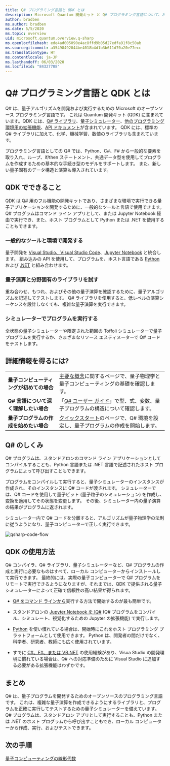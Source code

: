 ```yaml
---
title: Q# プログラミング言語と QDK とは
description: Microsoft Quantum 開発キット と Q# プログラミング言語について、および量子プログラムの作成方法について説明します。
author: bradben
ms.author: bradben
ms.date: 5/5/2020
ms.topic: overview
uid: microsoft.quantum.overview.q-sharp
ms.openlocfilehash: ede4ad005090e4ac8ffd9b05d27edfa91f8c50ab
ms.sourcegitcommit: a35498492044be4018b4d1b3b611d70a20e77ecc
ms.translationtype: HT
ms.contentlocale: ja-JP
ms.lasthandoff: 06/03/2020
ms.locfileid: "84327708"
---
```

# <a name="what-are-the-q-programming-language-and-qdk"></a>Q# プログラミング言語と QDK とは

Q# は、量子アルゴリズムを開発および実行するための Microsoft のオープンソース プログラミング言語です。 これは Quantum 開発キット (QDK) に含まれています。QDK には、[Q# ライブラリ](xref:microsoft.quantum.libraries)、[量子シミュレーター](xref:microsoft.quantum.machines)、[他のプログラミング環境用の拡張機能](xref:microsoft.quantum.install)、[API ドキュメント](xref:microsoft.quantum.standardlibsintro)が含まれています。 QDK には、標準の Q# ライブラリに加えて、化学、機械学習、数値のライブラリも含まれています。

プログラミング言語としての Q# では、Python、C#、F# から一般的な要素を取り入れ、ループ、if/then ステートメント、共通データ型を使用してプログラムを作成するための基本的な手続き型のモデルをサポートします。 また、新しい量子固有のデータ構造と演算も導入されています。

## <a name="what-can-i-do-with-the-qdk"></a>QDK でできること

QDK は Q# 用のフル機能の開発キットであり、さまざまな環境で実行できる量子アプリケーションを開発するために、一般的なツールと言語で使用できます。 Q# プログラムはコマンド ライン アプリとして、または Jupyter Notebook 経由で実行でき、また、ホスト プログラムとして Python または .NET を使用することもできます。

### <a name="develop-in-common-tools-and-environments"></a>一般的なツールと環境で開発する

量子開発を [Visual Studio、Visual Studio Code](xref:microsoft.quantum.install.standalone)、[Jupyter Notebook](xref:microsoft.quantum.install.jupyter) と統合します。 組み込みの API を使用して、プログラムを、ホスト言語である [Python](xref:microsoft.quantum.install.python) および [.NET](xref:microsoft.quantum.install.cs) と組み合わせます。

### <a name="try-quantum-operations-and-domain-specific-libraries"></a>量子演算と分野固有のライブラリを試す

重ね合わせ、もつれ、およびその他の量子演算を確認するために、量子アルゴリズムを記述してテストします。 Q# ライブラリを使用すると、低レベルの演算シーケンスを設計しなくても、複雑な量子演算を実行できます。

### <a name="run-programs-in-simulators"></a>シミュレーターでプログラムを実行する

全状態の量子シミュレーターや限定された範囲の Toffoli シミュレーターで量子プログラムを実行するか、さまざまなリソース エスティメーターで Q# コードをテストします。 

## <a name="where-can-i-learn-more"></a>詳細情報を得るには?

|||
| ---- | ---- |
| **量子コンピューティングが初めての場合** | [主要な概念](xref:microsoft.quantum.overview.understanding)に関するページで、量子物理学と量子コンピューティングの基礎を確認します。|
| **Q# 言語について深く理解したい場合** | 「[Q# ユーザー ガイド](xref:microsoft.quantum.guide)」で型、式、変数、量子プログラムの構造について確認します。|
| **量子プログラムの作成を始めたい場合** | [クイックスタート](xref:microsoft.quantum.install)のページで、Q# 環境を設定し、量子プログラムの作成を開始します。|

## <a name="how-does-q-work"></a>Q# のしくみ

Q# プログラムは、スタンドアロンのコマンド ライン アプリケーションとしてコンパイルすることも、Python 言語または .NET 言語で記述されたホスト プログラムによって呼び出すこともできます。

プログラムをコンパイルして実行すると、量子シミュレーターのインスタンスが作成され、そのインスタンスに Q# コードが渡されます。 シミュレーターでは、Q# コードを使用して量子ビット (量子粒子のシミュレーション) を作成し、変換を適用してその状態を変更します。 その後、シミュレーター内の量子演算の結果がプログラムに返されます。  

シミュレーター内で Q# コードを分離すると、アルゴリズムが量子物理学の法則に従うようになり、量子コンピューターで正しく実行できます。

![qsharp-code-flow](~/media/qsharp-code-flow.png)

## <a name="how-do-i-use-the-qdk"></a>QDK の使用方法

Q# コンパイラ、Q# ライブラリ、量子シミュレーターなど、Q# プログラムの作成と実行に必要なものはすべて、ローカル コンピューターからインストールして実行できます。 最終的には、実際の量子コンピューターで Q# プログラムをリモートで実行できるようになりますが、それまでは、QDK で提供される量子シミュレーターによって正確で信頼性の高い結果が得られます。

- [Q# をコマンド ラインから](xref:microsoft.quantum.install.standalone)実行する方法で開始するのが最も簡単です。

- スタンドアロンの [Jupyter Notebook を IQ#](xref:microsoft.quantum.install.jupyter) (Q# プログラムをコンパイル、シミュレート、視覚化するための Jupyter の拡張機能) で実行します。

- [Python](xref:microsoft.quantum.install.python) を使い慣れている場合は、開始時にこれをホスト プログラミング プラットフォームとして使用できます。 Python は、開発者の間だけでなく、科学者、研究者、教師にも広く使用されています。

- すでに [C#、F#、または VB.NET](xref:microsoft.quantum.install.cs) の使用経験があり、Visua Studio の開発環境に慣れている場合は、Q# への対応準備のために Visual Studio に追加する必要がある拡張機能はわずかです。  

## <a name="summary"></a>まとめ

Q# は、量子プログラムを開発するためのオープンソースのプログラミング言語です。 これは、複雑な量子演算を作成できるようにするライブラリと、プログラムを正確に実行してテストするための量子シミュレーターを備えています。 Q# プログラムは、スタンドアロン アプリとして実行することも、Python または .NET のホスト プログラムから呼び出すこともでき、ローカル コンピューターから作成、実行、およびテストできます。

## <a name="next-steps"></a>次の手順

[量子コンピューティングの線形代数](xref:microsoft.quantum.overview.algebra)
